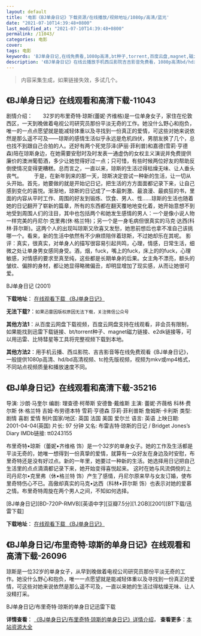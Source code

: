 ```yaml
---
layout: default
title: '电影《BJ单身日记》下载资源/在线播放/视频地址/1080p/高清/蓝光'
date: "2021-07-10T14:39:48+0800"
last_modified_at: "2021-07-10T14:39:48+0800"
permalink: /11043/
categories: 电影
cover:
tags: 电影
keywords: 'BJ单身日记,在线免费看,1080p高清,bt种子,torrent,百度云盘,magnet,磁力链,迅雷下载资源'
description: '《BJ单身日记》在线云播放手机西瓜影院吉吉影音免费看，1080p高清bd/hd未删减完整版和tc抢先枪版，mkv/mp4格式，附带bt/torrent种子、magnet/磁力链、百度云盘、网盘资源迅雷下载链接'
---
```


>内容采集生成，如果链接失效，多试几个。


## 《BJ单身日记》在线观看和高清下载-11043

剧情介绍：　　32岁的布里奇特·琼斯(蕾妮·齐维格)是一位单身女子，家住在伦敦西区，一天到晚做着电视公司研究员那份平淡无奇的工作。她没什么野心和抱负，唯一的一点点愿望就是能减轻体重以及寻找到一份真正的爱情，可这些对她来说依然是那么遥不可及——琼斯的感情生活似乎永远是危机四伏，男朋友换了几个，总也找不到跟自己合拍的人。还好有两个死党莎泽(萨丽·菲利普)和嘉德(雪莉·亨德森)陪在琼斯身边，在她需要安慰时及时发表一通虚伪的女权主义演说并免费提供廉价的澳洲葡萄酒，多少让她觉得好过一点；只可惜，有些时候两位好友的帮助反倒使情况变得更糟糕。总而言之，一直以来，琼斯的生活过得枯燥无味、让人垂头丧气。 　　于是，在新年到来的那一天，琼斯决定尝试一种新的生活，让一切从头开始。首先，她要做的就是开始记日记，把生活的方方面面都记录下来，让自己感到变化的喜悦。渐渐地，琼斯的日记成了一本最刺激、最浪漫、最疯狂的书，里面的内容从平时工作、周围的好友到锻炼、饮食、男人、性……琼斯的生活也随着她的日记翻开了崭新的篇章，所有的东西都在翻天覆地地变化着，她开始意想不到地受到周围人们的注目，其中也包括两个和她发生感情的男人：一个是像小说人物一样完美的丹尼尔·克里弗(休·格兰特)；另一个是一身毛病但很真实的马克·达西(科林·菲尔斯)。这两个人的出现叫琼斯又欣喜又发愁，她思前想后也拿不准自己该挑哪一个。看来，新的生活中依然有不少麻烦陪伴着琼斯，不过她却乐在其呢。 影评：真实，很真实，对单身人的描写很容易引起共鸣，心理，情感，日常生活，细微之处让单身男女感同身受。酒，烟，fuck，嘴上的fuck，床上的的fuck，心理敏感，对情感的要求至真至纯，这些都是长期单身的后果。女主角不漂亮，额头的皱纹、偏胖的身材，都让她显得略微偏丑，却明显增加了现实感，从而让她很可爱。


BJ单身日记 (2001)

**下载地址**： [在线观看下载 《BJ单身日记》](https://www.btbtdy.me/btdy/dy8004.html) 


**无法下载?**：`如果迅雷因版权原因无法下载，关注微信公众号 `

**其他方法1**：从百度云网盘下载视频，百度云网盘支持在线观看，非会员有限制，如果能找到迅雷下载链接、bt/torrent种子、magnet磁力链接、e2dk链接等，可以用迅雷、比特彗星等工具将完整视频下载到本地。

**其他方法2**：用手机云播、西瓜影院、吉吉影音等在线免费观看《BJ单身日记》，一般提供1080p高清、hd/bd高清视频、tc抢先版视频，视频为mkv或mp4格式，不同站点视频质量和播放速度不同。


## 《BJ单身日记》在线观看和高清下载-35216

导演: 沙朗·马奎尔 编剧: 理查德·柯蒂斯 安德鲁·戴维斯 主演: 蕾妮·齐薇格 科林·费尔斯 休·格兰特 吉姆·布劳德本特 雪莉·亨德森 莎莉·菲利普斯 詹姆斯·卡利斯 类型: 剧情 喜剧 爱情 制片国家/地区: 英国 法国 美国 爱尔兰 语言: 英语 上映日期: 2001-04-04(英国) 片长: 97 分钟 又名: 布雷吉特·琼斯的日记 / Bridget Jones’s Diary IMDb链接: tt0243155

布里奇特•琼斯（蕾妮•齐维格 饰）是一个32岁的单身女子。她的工作及生活都是平淡无奇的，她唯一想得到一份真挚的爱情，就算有一众好友在身边及时安慰，布里奇特还是没有好过点。新的一年里，她要过一种新的生活。她选择用日记把自己生活里的点点滴滴都记录下来，她开始变得喜悦起来。 这时在她与风流倜傥的上司丹尼尔•克里弗（休•格兰特 饰）产生了感情，丹尼尔原来早与女友订婚，使布里奇特伤心不已。高傲却真实的马克•达西（科林•菲尔斯 饰）也表示对她的爱慕之情。布里奇特周旋在两个男人之间，不知如何选择。


[BJ单身日记][BD-720P-RMVB][英语中字][豆瓣7.5分][1.2GB][2001][BT下载/迅雷下载]

**下载地址**： [在线观看下载 《BJ单身日记》](https://www.btdx8.com/torrent/bridget_joness_diary_2001.html) 


## 《BJ单身日记/布里奇特·琼斯的单身日记》在线观看和高清下载-26096

琼斯是一位32岁的单身女子，从早到晚做着电视公司研究员那份平淡无奇的工作。她没什么野心和抱负，唯一一点愿望就是能减轻体重以及寻找到一份真正的爱情，可这些对她来说依然是那么遥不可及，一直以来她的生活过得枯燥无味、让人没精打采。


BJ单身日记/布里奇特·琼斯的单身日记迅雷下载

**详情查看**： [《BJ单身日记/布里奇特·琼斯的单身日记》详情介绍](/movie/26096/)， **查看更多**：[本站资源大全](/movie/t/all/)

